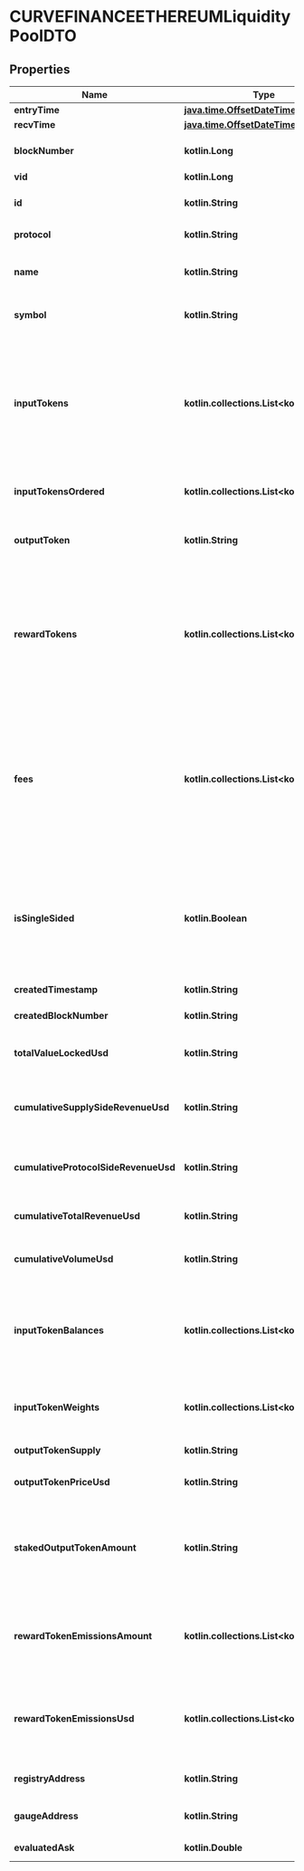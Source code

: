 
# CURVEFINANCEETHEREUMLiquidityPoolDTO

## Properties
Name | Type | Description | Notes
------------ | ------------- | ------------- | -------------
**entryTime** | [**java.time.OffsetDateTime**](java.time.OffsetDateTime.md) |  |  [optional]
**recvTime** | [**java.time.OffsetDateTime**](java.time.OffsetDateTime.md) |  |  [optional]
**blockNumber** | **kotlin.Long** | Number of block in which entity was recorded. |  [optional]
**vid** | **kotlin.Long** |  |  [optional]
**id** | **kotlin.String** | Smart contract address of the pool |  [optional]
**protocol** | **kotlin.String** | The protocol this pool belongs to |  [optional]
**name** | **kotlin.String** | Name of liquidity pool (e.g. Curve.fi DAI/USDC/USDT) |  [optional]
**symbol** | **kotlin.String** | Symbol of liquidity pool (e.g. 3CRV) |  [optional]
**inputTokens** | **kotlin.collections.List&lt;kotlin.String&gt;** | Tokens that need to be deposited to take a position in protocol. e.g. WETH and USDC to deposit into the WETH-USDC pool. Array to account for multi-asset pools like Curve and Balancer |  [optional]
**inputTokensOrdered** | **kotlin.collections.List&lt;kotlin.String&gt;** | inputTokens in native (contract) order |  [optional]
**outputToken** | **kotlin.String** | Token that is minted to track ownership of position in protocol |  [optional]
**rewardTokens** | **kotlin.collections.List&lt;kotlin.String&gt;** | Aditional tokens that are given as reward for position in a protocol, usually in liquidity mining programs. e.g. SUSHI in the Onsen program, MATIC for Aave Polygon |  [optional]
**fees** | **kotlin.collections.List&lt;kotlin.String&gt;** | Fees per trade incurred to the user. Should include all fees that apply to a pool (e.g. Curve has a trading fee AND an admin fee, which is a portion of the trading fee. Uniswap only has a trading fee and no protocol fee.) |  [optional]
**isSingleSided** | **kotlin.Boolean** | Whether this pool is single-sided (e.g. Bancor, Platypus&#39;s Alternative Pool). The specifics of the implementation depends on the protocol. |  [optional]
**createdTimestamp** | **kotlin.String** | Creation timestamp |  [optional]
**createdBlockNumber** | **kotlin.String** | Creation block number |  [optional]
**totalValueLockedUsd** | **kotlin.String** | Current TVL (Total Value Locked) of this pool in USD |  [optional]
**cumulativeSupplySideRevenueUsd** | **kotlin.String** | All revenue generated by the liquidity pool, accrued to the supply side. |  [optional]
**cumulativeProtocolSideRevenueUsd** | **kotlin.String** | All revenue generated by the liquidity pool, accrued to the protocol. |  [optional]
**cumulativeTotalRevenueUsd** | **kotlin.String** | All revenue generated by the liquidity pool. |  [optional]
**cumulativeVolumeUsd** | **kotlin.String** | All historical trade volume occurred in this pool, in USD |  [optional]
**inputTokenBalances** | **kotlin.collections.List&lt;kotlin.String&gt;** | Amount of input tokens in the pool. The ordering should be the same as the pool&#39;s &#x60;inputTokens&#x60; field. |  [optional]
**inputTokenWeights** | **kotlin.collections.List&lt;kotlin.String&gt;** | Weights of input tokens in the liquidity pool in percentage values. |  [optional]
**outputTokenSupply** | **kotlin.String** | Total supply of output token. |  [optional]
**outputTokenPriceUsd** | **kotlin.String** | Price per share of output token in USD |  [optional]
**stakedOutputTokenAmount** | **kotlin.String** | Total supply of output tokens that are staked (usually in the MasterChef contract). Used to calculate reward APY. |  [optional]
**rewardTokenEmissionsAmount** | **kotlin.collections.List&lt;kotlin.String&gt;** | Per-block reward token emission as of the current block normalized to a day, in token&#39;s native amount. |  [optional]
**rewardTokenEmissionsUsd** | **kotlin.collections.List&lt;kotlin.String&gt;** | Per-block reward token emission as of the current block normalized to a day, in USD value. |  [optional]
**registryAddress** | **kotlin.String** | Registry that deployed this pool |  [optional]
**gaugeAddress** | **kotlin.String** | Liquidity Gauge assocaited with this pool |  [optional]
**evaluatedAsk** | **kotlin.Double** |  |  [optional] [readonly]



